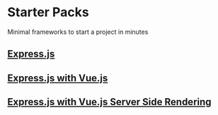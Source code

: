 # Starter Packs
Minimal frameworks to start a project in minutes
## [Express.js](https://www.google.com)
## [Express.js with Vue.js](https://www.google.com)
## [Express.js with Vue.js Server Side Rendering](https://www.google.com)